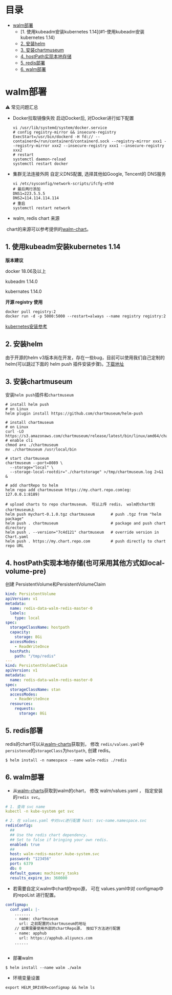 # 目录

* [walm部署](#walm部署)
    * [1. 使用kubeadm安装kubernetes 1.14](#1-使用kubeadm安装kubernetes 1.14)
    * [2. 安装helm](#2-安装helm)
    * [3. 安装chartmuseum](#3-安装chartmuseum)
    * [4. hostPath实现本地存储](#4-hostPath实现本地存储)
    * [5. redis部署](#5-redis部署)
    * [6. walm部署](#6-walm部署)

# walm部署

:warning: 常见问题汇总
- Docker拉取镜像失败
  启动Docker后, 对Docker进行如下配置
  ```shell script
  vi /usr/lib/systemd/system/docker.service
  # config registry-mirror && insecure-registry
  ExecStart=/usr/bin/dockerd -H fd:// --containerd=/run/containerd/containerd.sock --registry-mirror xxx1 --registry-mirror xxx2 --insecure-registry xxx1 --insecure-registry xxx2
  # restart
  systemctl daemon-reload
  systemctl restart docker
  ```
  
- 集群无法连接外网
  自定义DNS配置, 选择其他如Google, Tencent的 DNS服务
  ```shell script
  vi /etc/sysconfig/network-scripts/ifcfg-eth0
  # 最后两行添加
  DNS1=223.5.5.5
  DNS2=114.114.114.114
  # 重启
  systemctl restart network
  ```
  
- walm, redis chart 来源

​       chart的来源可以参考提供的[walm-chart](https://github.com/WarpCloud/walm-charts)。

## 1. 使用kubeadm安装kubernetes 1.14

**版本建议**

docker 18.06及以上

kubeadm 1.14.0

kubernates 1.14.0

**开源 registry 使用**

```
docker pull registry:2
docker run -d -p 5000:5000 --restart=always --name registry registry:2
```

[kubernetes安装参考](https://blog.frognew.com/2019/04/kubeadm-install-kubernetes-1.14.html)

## 2. 安装helm

由于开源的helm v3版本尚在开发，存在一些bug，目前可以使用我们自己定制的helm(可以跳过下面的 helm push 插件安装步骤)。[下载地址](https://github.com/WarpCloud/helm/releases/tag/v3.0%2Bunreleased)

## 3. 安装chartmuseum

安装`helm push`插件和`chartmuseum`

```shell
# install helm push
# on Linux
helm plugin install https://github.com/chartmuseum/helm-push

# install chartmuseum
# on Linux
curl -LO https://s3.amazonaws.com/chartmuseum/release/latest/bin/linux/amd64/chartmuseum
# enable cli
chmod a+x ./chartmuseum
mv ./chartmuseum /usr/local/bin

# start chartmuseum
chartmuseum --port=8089 \
  --storage="local" \
  --storage-local-rootdir="./chartstorage" >/tmp/chartmuseum.log 2>&1 &

# add chartRepo to helm
helm repo add chartmuseum https://my.chart.repo.com(eg: 127.0.0.1:8189)

# upload charts to repo chartmuseum， 可以上传 redis， walm的chart到chartmuseum上
helm push mychart-0.1.0.tgz chartmuseum       # push .tgz from "helm package"
helm push . chartmuseum                       # package and push chart directory
helm push . --version="7c4d121" chartmuseum   # override version in Chart.yaml
helm push . https://my.chart.repo.com         # push directly to chart repo URL
```

## 4. hostPath实现本地存储(也可采用其他方式如local-volume-pre)

创建 PersistentVolume和PersistentVolumeClaim

```yaml
kind: PersistentVolume
apiVersion: v1
metadata:
  name: redis-data-walm-redis-master-0
  labels:
    type: local
spec:
  storageClassName: hostpath
  capacity:
    storage: 8Gi
  accessModes:
    - ReadWriteOnce
  hostPath:
    path: "/tmp/redis"
---
kind: PersistentVolumeClaim
apiVersion: v1
metadata:
  name: redis-data-walm-redis-master-0
spec:
  storageClassName: stan
  accessModes:
    - ReadWriteOnce
  resources:
    requests:
      storage: 8Gi
```

## 5. redis部署

redis的chart可以从[walm-charts](https://github.com/WarpCloud/walm-charts)获取到， 修改 `redis/values.yaml`中 `persistence`的`storageClass`为`hostpath`, 创建 redis。

```shell
$ helm install -n namespace --name walm-redis ./redis
```

## 6. walm部署

- 从[walm-charts](https://github.com/WarpCloud/walm-charts)获取到walm的chart， 修改 walm/values.yaml ， 指定安装的`redis svc`。 

```yaml
# 1. 查询 svc name
kubectl -n kube-system get svc

# 2. 在 values.yaml 中对svc进行配置 host: svc-name.namespace.svc
redisConfig:
  ##
  ## Use the redis chart dependency.
  ## Set to false if bringing your own redis.
  enabled: true
  ##
  host: walm-redis-master.kube-system.svc      
  password: "123456"
  port: 6379
  db: 0
  default_queue: machinery_tasks
  results_expire_in: 360000
```

- 若需要自定义walm中chart的repo源， 可在 values.yaml中对 configmap中的repoList 进行配置。

```yaml
configmap:
  conf.yaml: |-
    .......
    - name: chartmuseum
      url: 之前配置的chartmuseum的地址
    // 如果需要使用外部的chartRepo源， 按如下方法进行配置
    - name: apphub
      url: https://apphub.aliyuncs.com
    ......
  
```

- 部署walm

```shell
$ helm install --name walm ./walm
```

- 环境变量设置

```shell
export HELM_DRIVER=configmap && helm ls
```

